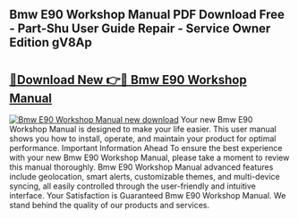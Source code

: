 ## Bmw E90 Workshop Manual PDF Download Free - Part-Shu User Guide Repair - Service Owner Edition gV8Ap

# <h2><a href="http://cf24604.oget.top/?id=Bmw+E90+Workshop+Manual">🔗Download New 👉🔴 Bmw E90 Workshop Manual</a></h2>

[![Bmw E90 Workshop Manual new download](https://i.imgur.com/5g1atiW.png)](http://cf24604.oget.top/?id=Bmw+E90+Workshop+Manual)
Your new Bmw E90 Workshop Manual is designed to make your life easier. This user manual shows you how to install, operate, and maintain your product for optimal performance. Important Information Ahead To ensure the best experience with your new Bmw E90 Workshop Manual, please take a moment to review this manual thoroughly. Bmw E90 Workshop Manual advanced features include geolocation, smart alerts, customizable themes, and multi-device syncing, all easily controlled through the user-friendly and intuitive interface. Your Satisfaction is Guaranteed Bmw E90 Workshop Manual. We stand behind the quality of our products and services.

